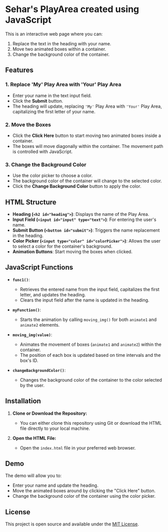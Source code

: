# Sehar's PlayArea created using JavaScript

This is an interactive web page where you can:
1. Replace the text in the heading with your name.
2. Move two animated boxes within a container.
3. Change the background color of the container.

## Features

### 1. Replace 'My' Play Area with 'Your' Play Area
- Enter your name in the text input field.
- Click the **Submit** button.
- The heading will update, replacing `'My'` Play Area with `'Your'` Play Area, capitalizing the first letter of your name.

### 2. Move the Boxes
- Click the **Click Here** button to start moving two animated boxes inside a container.
- The boxes will move diagonally within the container. The movement path is controlled with JavaScript.

### 3. Change the Background Color
- Use the color picker to choose a color.
- The background color of the container will change to the selected color.
- Click the **Change Background Color** button to apply the color.

## HTML Structure

- **Heading (`<h2 id="heading">`)**: Displays the name of the Play Area.
- **Input Field (`<input id="input" type="text">`)**: For entering the user's name.
- **Submit Button (`<button id="submit">`)**: Triggers the name replacement in the heading.
- **Color Picker (`<input type="color" id="colorPicker">`)**: Allows the user to select a color for the container's background.
- **Animation Buttons**: Start moving the boxes when clicked.

## JavaScript Functions

- **`func1()`**: 
  - Retrieves the entered name from the input field, capitalizes the first letter, and updates the heading.
  - Clears the input field after the name is updated in the heading.

- **`myFunction()`**: 
  - Starts the animation by calling `moving_img()` for both `animate1` and `animate2` elements.

- **`moving_img(value)`**: 
  - Animates the movement of boxes (`animate1` and `animate2`) within the container. 
  - The position of each box is updated based on time intervals and the box's ID.

- **`changeBackgroundColor()`**: 
  - Changes the background color of the container to the color selected by the user.

## Installation

1. **Clone or Download the Repository:**
   - You can either clone this repository using Git or download the HTML file directly to your local machine.

2. **Open the HTML File:**
   - Open the `index.html` file in your preferred web browser.

## Demo

The demo will allow you to:
- Enter your name and update the heading.
- Move the animated boxes around by clicking the "Click Here" button.
- Change the background color of the container using the color picker.

## License

This project is open source and available under the [MIT License](LICENSE).
